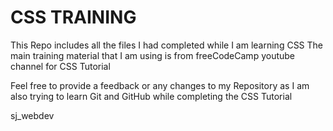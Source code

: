 # CSS TRAINING

This Repo includes all the files I had completed while I am learning CSS
The main training material that I am using is from freeCodeCamp youtube channel for CSS Tutorial 

Feel free to provide a feedback or any changes to my Repository as I am also trying to learn Git and GitHub while completing the CSS Tutorial

sj_webdev

